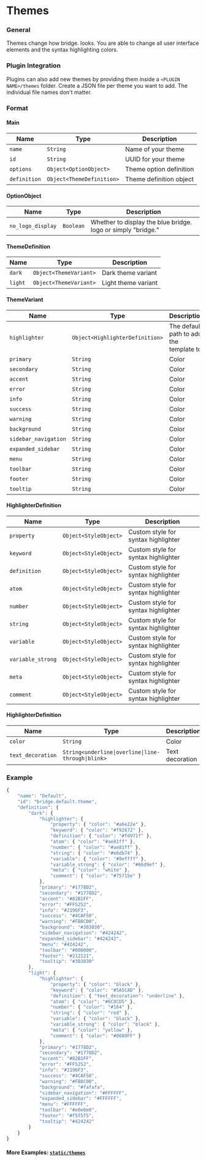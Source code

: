 # Themes
### General
Themes change how bridge. looks. You are able to change all user interface elements and the syntax highlighting colors.

### Plugin Integration
Plugins can also add new themes by providing them inside a ```<PLUGIN NAME>/themes``` folder. Create a JSON file per theme you want to add. The individual file names don't matter.

### Format
#### Main
| Name | Type | Description 
| --- | --- | ---
| ```name``` | ```String``` | Name of your theme
| ```id``` | ```String``` | UUID for your theme
| ```options``` | ```Object<OptionObject>``` | Theme option definition
| ```definition``` | ```Object<ThemeDefinition>``` | Theme definition object

#### OptionObject
| Name | Type | Description 
| --- | --- | ---
| ```no_logo_display``` | ```Boolean``` | Whether to display the blue bridge. logo or simply "bridge."

#### ThemeDefinition
| Name | Type | Description 
| --- | --- | ---
| ```dark``` | ```Object<ThemeVariant>``` | Dark theme variant
| ```light``` | ```Object<ThemeVariant>``` | Light theme variant

#### ThemeVariant
| Name | Type | Description 
| --- | --- | ---
| ```highlighter``` | ```Object<HighlighterDefinition>``` | The default path to add the template to
| ```primary``` | ```String``` | Color
| ```secondary``` | ```String``` | Color
| ```accent``` | ```String``` | Color
| ```error``` | ```String``` | Color
| ```info``` | ```String``` | Color
| ```success``` | ```String``` | Color
| ```warning``` | ```String``` | Color
| ```background``` | ```String``` | Color
| ```sidebar_navigation``` | ```String``` | Color
| ```expanded_sidebar``` | ```String``` | Color
| ```menu``` | ```String``` | Color
| ```toolbar``` | ```String``` | Color
| ```footer``` | ```String``` | Color
| ```tooltip``` | ```String``` | Color

#### HighlighterDefinition
| Name | Type | Description 
| --- | --- | ---
| ```property``` | ```Object<StyleObject>``` | Custom style for syntax highlighter
| ```keyword``` | ```Object<StyleObject>``` | Custom style for syntax highlighter
| ```definition``` | ```Object<StyleObject>``` | Custom style for syntax highlighter
| ```atom``` | ```Object<StyleObject>``` | Custom style for syntax highlighter
| ```number``` | ```Object<StyleObject>``` | Custom style for syntax highlighter
| ```string``` | ```Object<StyleObject>``` | Custom style for syntax highlighter
| ```variable``` | ```Object<StyleObject>``` | Custom style for syntax highlighter
| ```variable_strong``` | ```Object<StyleObject>``` | Custom style for syntax highlighter
| ```meta``` | ```Object<StyleObject>``` | Custom style for syntax highlighter
| ```comment``` | ```Object<StyleObject>``` | Custom style for syntax highlighter

#### HighlighterDefinition
| Name | Type | Description 
| --- | --- | ---
| ```color``` | ```String``` | Color
| ```text_decoration``` | ```String<underline\|overline\|line-through\|blink>``` | Text decoration

### Example

```javascript
{
    "name": "Default",
    "id": "bridge.default.theme",
    "definition": {
        "dark": {
            "highlighter": {
                "property": { "color": "#a6e22e" },
                "keyword": { "color": "#f92672" },
                "definition": { "color": "#fd971f" },
                "atom": { "color": "#ae81ff" },
                "number": { "color": "#ae81ff" },
                "string": { "color": "#e6db74" },
                "variable": { "color": "#9effff" },
                "variable_strong": { "color": "#66d9ef" },
                "meta": { "color": "white" },
                "comment": { "color": "#75715e" }
            },
            "primary": "#1778D2",
            "secondary": "#1778D2",
            "accent": "#82B1FF",
            "error": "#FF5252",
            "info": "#2196F3",
            "success": "#4CAF50",
            "warning": "#FB8C00",
            "background": "#303030",
            "sidebar_navigation": "#424242",
            "expanded_sidebar": "#424242",
            "menu": "#424242",
            "toolbar": "#000000",
            "footer": "#212121",
            "tooltip": "#303030"
        },
        "light": {
            "highlighter": {
                "property": { "color": "black" },
                "keyword": { "color": "#5A5CAD" },
                "definition": { "text_decoration": "underline" },
                "atom": { "color": "#6C8CD5" },
                "number": { "color": "#164" },
                "string": { "color": "red" },
                "variable": { "color": "black" },
                "variable_strong": { "color": "black" },
                "meta": { "color": "yellow" },
                "comment": { "color": "#0080FF" }
            },
            "primary": "#1778D2",
            "secondary": "#1778D2",
            "accent": "#82B1FF",
            "error": "#FF5252",
            "info": "#2196F3",
            "success": "#4CAF50",
            "warning": "#FB8C00",
            "background": "#fafafa",
            "sidebar_navigation": "#FFFFFF",
            "expanded_sidebar": "#FFFFFF",
            "menu": "#FFFFFF",
            "toolbar": "#e0e0e0",
            "footer": "#f5f5f5",
            "tooltip": "#424242"
        }
    }
}
```
#### More Examples: [```static/themes```](https://github.com/solvedDev/bridge./tree/master/static/themes)